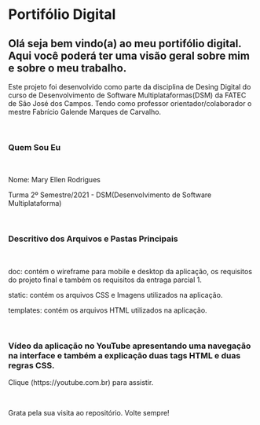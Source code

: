 # **Portifólio Digital**
## Olá seja bem vindo(a) ao meu portifólio digital. Aqui você poderá ter uma visão geral sobre mim e sobre o meu trabalho.

Este projeto foi desenvolvido como parte da disciplina de Desing Digital do curso de Desenvolvimento de Software Multiplataformas(DSM) da FATEC de São José dos Campos. Tendo como professor orientador/colaborador o mestre Fabrício Galende Marques de Carvalho.

<br>
<div>
    <h3>Quem Sou Eu</h3><br>
    <p>Nome: Mary Ellen Rodrigues<p>
    <p>Turma 2º Semestre/2021 - DSM(Desenvolvimento de Software Multiplataforma) <p>
</div>
<br>
<div>
    <h3>Descritivo dos Arquivos e Pastas Principais</h3><br>
    <p>doc: contém o wireframe para mobile e desktop da aplicação, os requisitos do projeto final e também os requisitos da entraga parcial 1.<p>
    <p>static: contém os arquivos CSS e Imagens utilizados na aplicação. <p>
    <p>templates: contém os arquivos HTML utilizados na aplicação.<p>
</div>
<br>
<div>
    <h3>Vídeo da aplicação no YouTube apresentando uma navegação na interface e também a explicação duas tags HTML e duas regras CSS.</h3>
    <p>Clique (https://youtube.com.br) para assistir.<p>
    <br>
    <p aling="center">Grata pela sua visita ao repositório. Volte sempre!<p>    
</div>